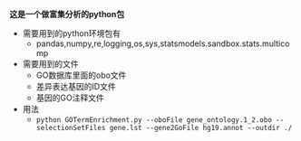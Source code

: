 **这是一个做富集分析的python包**
* 需要用到的python环境包有
    * pandas,numpy,re,logging,os,sys,statsmodels.sandbox.stats.multicomp
* 需要用到的文件
    * GO数据库里面的obo文件
    * 差异表达基因的ID文件
    * 基因的GO注释文件
* 用法
    * ``python GOTermEnrichment.py --oboFile gene_ontology.1_2.obo --selectionSetFiles gene.lst --gene2GoFile hg19.annot --outdir ./``
